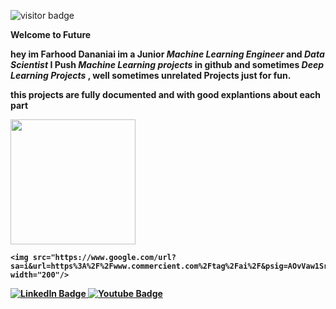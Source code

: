 
![visitor badge](https://visitor-badge.glitch.me/badge?page_id=jwenjian.visitor-badge&left_color=red&right_color=green&left_text=HelloVisitors)

<b> Welcome to Future <b>
  
  hey im Farhood Dananiai im a Junior <em> Machine Learning Engineer </em> and <em> Data Scientist </em>
  I Push <em> Machine Learning projects </em> in github  and sometimes <em> Deep Learning Projects </em> , well sometimes unrelated Projects just for fun.
  
  this projects are fully documented and with good explantions about each part








<div id="header" align="left">
  <img src="https://img.etimg.com/thumb/msid-80218989,width-1200,height-900,imgsize-820943,resizemode-8,quality-100/prime/technology-and-startups/five-ways-to-make-ai-a-greater-force-for-good-despite-big-techs-excessive-control-over-its-future.jpg" width="200"/>
  
    <img src="https://www.google.com/url?sa=i&url=https%3A%2F%2Fwww.commercient.com%2Ftag%2Fai%2F&psig=AOvVaw1Srm5xoQSvYMuzJ1g0u4cJ&ust=1672827917635000&source=images&cd=vfe&ved=0CBAQjRxqFwoTCOjJ_r6Zq_wCFQAAAAAdAAAAABAl" width="200"/>
  
</div>

  
  <div id="badges">
<a href="https://www.linkedin.com/in/farhood-dananiae-2b22b1229">
    <img src="https://img.shields.io/badge/LinkedIn-blue?style=for-the-badge&logo=linkedin&logoColor=white" alt="LinkedIn Badge"/>
  </a>
<a href="t.me/farhood_d">
    <img src="https://img.shields.io/badge/Telegram-blue?style=for-the-badge&logo=telegram&logoColor=white" alt="Youtube Badge"/>
  </a>
